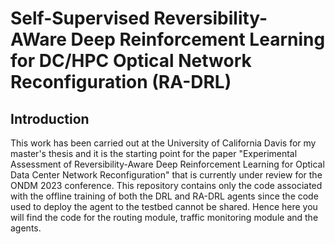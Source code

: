 # Self-Supervised Reversibility- AWare Deep Reinforcement Learning for DC/HPC Optical Network Reconfiguration (RA-DRL)

## Introduction

This work has been carried out at the University of California Davis for my master's thesis and it is the starting point for the paper "Experimental Assessment of Reversibility-Aware Deep Reinforcement Learning for Optical Data Center Network Reconfiguration" that is currently under review for the ONDM 2023 conference. This repository contains only the code associated with the offline training of both the DRL and RA-DRL agents since the code used to deploy the agent to the testbed cannot be shared. Hence here you will find the code for the routing module, traffic monitoring module and the agents.
